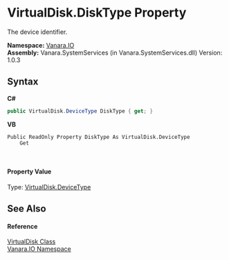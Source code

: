 # VirtualDisk.DiskType Property 
 

The device identifier.

**Namespace:**&nbsp;<a href="d3362b0a-0ff5-4e50-dbee-d2c8d2fbae9f">Vanara.IO</a><br />**Assembly:**&nbsp;Vanara.SystemServices (in Vanara.SystemServices.dll) Version: 1.0.3

## Syntax

**C#**<br />
``` C#
public VirtualDisk.DeviceType DiskType { get; }
```

**VB**<br />
``` VB
Public ReadOnly Property DiskType As VirtualDisk.DeviceType
	Get
```

<br />

#### Property Value
Type: <a href="ba234951-95b8-c7cf-b925-eff40d8c08df">VirtualDisk.DeviceType</a>

## See Also


#### Reference
<a href="14596a99-aae8-0fef-6be2-950bbcd08026">VirtualDisk Class</a><br /><a href="d3362b0a-0ff5-4e50-dbee-d2c8d2fbae9f">Vanara.IO Namespace</a><br />